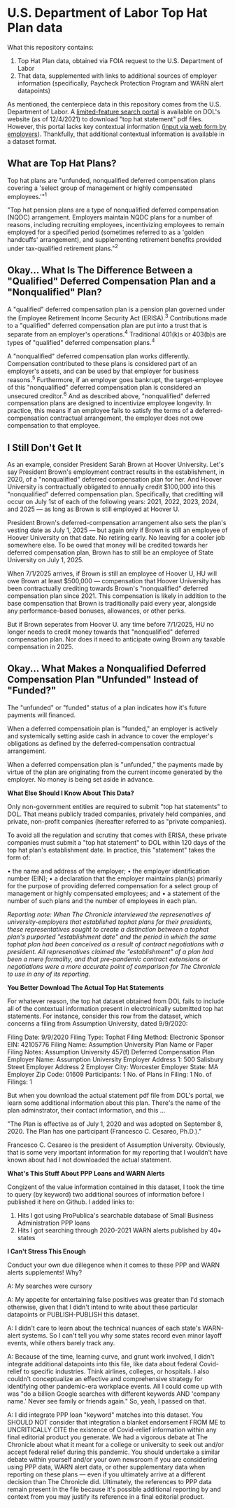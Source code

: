 <h1>U.S. Department of Labor Top Hat Plan data</h1>

<p>What this repository contains:</p> 
<ol>
  <li>Top Hat Plan data, obtained via FOIA request to the U.S. Department of Labor</li>
  <li>That data, supplemented with links to additional sources of employer information (specifically, Paycheck Protection Program and WARN alert datapoints)</li>
</ol>

<p>As mentioned, the centerpiece data in this repository comes from the U.S. Department of Labor. A <a rel="noreferrer noopener" href="https://www.askebsa.dol.gov/tophatplansearch" data-type="URL" data-id="https://www.askebsa.dol.gov/tophatplansearch" target="_blank">limited-feature search portal</a> is available on DOL's website (as of 12/4/2021) to download "top hat statement" pdf files. However, this portal lacks key contextual information (<a href="https://www.askebsa.dol.gov/efile/Home/tophat" target="_blank" rel="noreferrer noopener">input via web form by employers</a>). Thankfully, that additional contextual information is available in a dataset format.</p>

<p><h2><strong>What are Top Hat Plans?</strong></h2></p>

<p>Top hat plans are "unfunded, nonqualified deferred compensation plans covering a 'select group of management or highly compensated employees.'"<sup>1</sup> </p>

<p>"Top hat pension plans are a type of nonqualified deferred compensation (NQDC) arrangement. Employers maintain NQDC plans for a number of reasons, including recruiting employees, incentivizing employees to remain employed for a specified period (sometimes referred to as a 'golden handcuffs' arrangement), and supplementing retirement benefits provided under tax-qualified retirement plans."<sup>2</sup></p>

<p><h2><strong>Okay... What Is The Difference Between a "Qualified" Deferred Compensation Plan and a "Nonqualified" Plan?</strong></h2></p>

<p>A "qualified" deferred compensation plan is a pension plan governed under the Employee Retirement Income Security Act (ERISA).<sup>3</sup> Contributions made to a "qualified" deferred compensation plan are put into a trust that is separate from an employer's operations.<sup>4</sup> Traditional 401(k)s or 403(b)s are types of "qualified" deferred compensation plans.<sup>4</sup></p>

<p>A "nonqualified" deferred compensation plan works differently. Compensation contributed to these plans is considered part of an employer's assets, and can be used by that employer for business reasons.<sup>5</sup> Furthermore, if an employer goes bankrupt, the target-employee of this "nonqualified" deferred compensation plan is considered an unsecured creditor.<sup>6</sup>  And as described above, "nonqualified" deferred compensation plans are designed to incentivize employee longevity. In practice, this means if an employee fails to satisfy the terms of a deferred-compensation contractual arrangement, the employer does not owe compensation to that employee. </p>

<p><h2><strong>I Still Don't Get It</strong></h2></p>

<p>As an example, consider President Sarah Brown at Hoover University. Let's say President Brown's employment contract results in the establishment, in 2020, of a "nonqualified" deferred compensation plan for her. And Hoover University is contractually obligated to annually credit $100,000 into this "nonqualified" deferred compensation plan. Specifically, that creditting will occur on July 1st of each of the following years: 2021, 2022, 2023, 2024, and 2025 — as long as Brown is still employed at Hoover U.</p>

<p>President Brown's deferred-compensation arrangement also sets the plan's vesting date as July 1, 2025 — but again only if Brown is still an employee of Hoover University on that date. No retiring early. No leaving for a cooler job somewhere else. To be owed that money will be credited towards her deferred compensation plan, Brown has to still be an employee of State University on July 1, 2025. 

<p>When 7/1/2025 arrives, if Brown is still an employee of Hoover U, HU will owe Brown at least $500,000 — compensation that Hoover University has been contractually crediting towards Brown's "nonqualified" deferred compensation plan since 2021. This compensation is likely in addition to the base compensation that Brown is traditionally paid every year, alongside any performance-based bonuses, allowances, or other perks. 

<p>But if Brown seperates from Hoover U. any time before 7/1/2025, HU no longer needs to credit money towards that "nonqualified" deferred compensation plan. Nor does it need to anticipate owing Brown any taxable compensation in 2025.</p>

<p><h2><strong>Okay... What Makes a Nonqualified Deferred Compensation Plan "Unfunded" Instead of "Funded?"</strong></h2></p>

<p>The "unfunded" or "funded" status of a plan indicates how it's future payments will financed.</p>

<p>When a deferred compensatioin plan is "funded," an employer is actively and systemically setting aside cash in advance to cover the employer's obligations as defined by the deferred-compensation contractual arrangement.</p>

<p>When a deferred compensation plan is "unfunded," the payments made by virtue of the plan are originating from the current income generated by the employer. No money is being set aside in advance.</p> 

<p class="has-medium-font-size"><strong>What Else Should I Know About This Data?</strong></p>

<p>Only non-government entities are required to submit "top hat statements" to DOL. That means publicly traded companies, privately held companies, and private, non-profit companies (hereafter referred to as "private companies).</p>

<p>To avoid all the regulation and scrutiny that comes with ERISA, these private companies must submit a "top hat statement" to DOL within 120 days of the top hat plan's establishment date. In practice, this "statement" takes the form of:</p>

• the name and address of the employer;
• the employer identification number (EIN);
• a declaration that the employer maintains plan(s) primarily for the purpose of providing
deferred compensation for a select group of management or highly compensated
employees; and
• a statement of the number of such plans and the number of employees in each plan.

<p><i>Reporting note: When The Chronicle interviewed the represenatives of university-employers that established tophat plans for their presidents, these representatives sought to create a distinction between a tophat plan's purported "establishment date" and the period in which the same tophat plan had been conceived as a result of contract negotiations with a president. All represenatives claimed the "establishment" of a plan had been a mere formality, and that pre-pandemic contract extensions or negotiations were a more accurate point of comparison for The Chronicle to use in any of its reporting.</i></p>

<p class="has-medium-font-size"><strong>You Better Download The Actual Top Hat Statements</strong></p>

For whatever reason, the top hat dataset obtained from DOL fails to include all of the contextual information present in electroinically submitted top hat statements. For instance, consider this row from the dataset, which concerns a filing from Assumption University, dated 9/9/2020: 

Filing Date: 9/9/2020
Filing Type: Tophat
Filing Method: Electronic
Sponsor EIN: 42105776
Filing Name: Assumption University
Plan Name or Paper Filing Notes: Assumption University 457(f) Deferred Compensation Plan
Employer Name: Assumption University
Employer Address 1: 500 Salisbury Street
Employer Address 2
Employer City: Worcester
Employer State: MA
Employer Zip Code: 01609
Participants: 1
No. of Plans in Filing: 1
No. of Filings: 1

But when you download the actual statement pdf file from DOL's portal, we learn some additional information about this plan. There's the name of the plan adminstrator, their contact information, and this ...

"The Plan is effective as of July 1, 2020 and was adopted on September 8, 2020. The Plan has one participant (Francesco C. Cesareo, Ph.D.)."

Francesco C. Cesareo is the president of Assumption University. Obviously, that is some very important information for my reporting that I wouldn't have known about had I not downloaded the actual statement. 

<p class="has-medium-font-size"><strong>What's This Stuff About PPP Loans and WARN Alerts</strong></p>

Congizent of the value information contained in this dataset, I took the time to query (by keyword) two additional sources of information before I published it here on Github. I added links to:
1. Hits I got using ProPublica's searchable database of Small Business Administration PPP loans
2. Hits I got searching through 2020-2021 WARN alerts published by 40+ states

<p class="has-medium-font-size"><strong>I Can't Stress This Enough</strong></p>

Conduct your own due dillegence when it comes to these PPP and WARN alerts supplements! Why? 

A: My searches were cursory

A: My appetite for entertaining false positives was greater than I'd stomach otherwise, given that I didn't intend to write about these particular datapoints or PUBLISH-PUBLISH this dataset. 

A: I didn't care to learn about the technical nuances of each state's WARN-alert systems. So I can't tell you why some states record even minor layoff events, while others barely track any.

A: Because of the time, learning curve, and grunt work involved, I didn't integrate additional datapoints into this file, like data about federal Covid-relief to specific industries. Think airlines, colleges, or hospitals. I also couldn't conceptualize an effective and comprehensive strategy for identifying other pandemic-era workplace events. All I could come up with was "do a billion Google searches with different keywords AND 'company name.' Never see family or friends again." So, yeah, I passed on that. 

A: I did integrate PPP loan "keyword" matches into this dataset. You SHOULD NOT consider that integration a blanket endorsement FROM ME to UNCRITICALLY CITE the existence of Covid-relief information within any final editorial product you generate. We had a vigorous debate at The Chronicle about what it meant for a college or university to seek out and/or accept federal relief during this pandemic. You should undertake a similar debate within yourself and/or your own newsroom if you are considering using PPP data, WARN alert data, or other supplementary data when reporting on these plans — even if you ultimately arrive at a different decision than The Chronicle did. Ultimately, the references to PPP data remain present in the file because it's possible additional reporting by and context from you may justify its reference in a final editorial product. 
